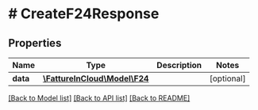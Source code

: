 # # CreateF24Response

## Properties

Name | Type | Description | Notes
------------ | ------------- | ------------- | -------------
**data** | [**\FattureInCloud\Model\F24**](F24.md) |  | [optional]

[[Back to Model list]](../../README.md#models) [[Back to API list]](../../README.md#endpoints) [[Back to README]](../../README.md)
